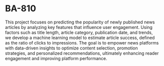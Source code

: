 # BA-810
This project focuses on predicting the popularity of newly published news articles by analyzing key features that influence user engagement. Using factors such as title length, article category, publication date, and trends, we develop a machine learning model to estimate article success, defined as the ratio of clicks to impressions. The goal is to empower news platforms with data-driven insights to optimize content selection, promotion strategies, and personalized recommendations, ultimately enhancing reader engagement and improving platform performance.
